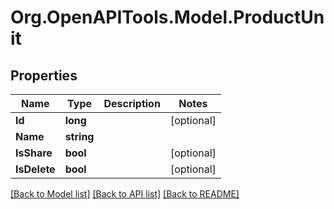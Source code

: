 # Org.OpenAPITools.Model.ProductUnit

## Properties

Name | Type | Description | Notes
------------ | ------------- | ------------- | -------------
**Id** | **long** |  | [optional] 
**Name** | **string** |  | 
**IsShare** | **bool** |  | [optional] 
**IsDelete** | **bool** |  | [optional] 

[[Back to Model list]](../README.md#documentation-for-models) [[Back to API list]](../README.md#documentation-for-api-endpoints) [[Back to README]](../README.md)

